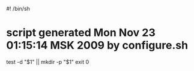 #! /bin/sh
# script generated Mon Nov 23 01:15:14 MSK 2009 by configure.sh

test -d "$1" || mkdir -p "$1"
exit 0
